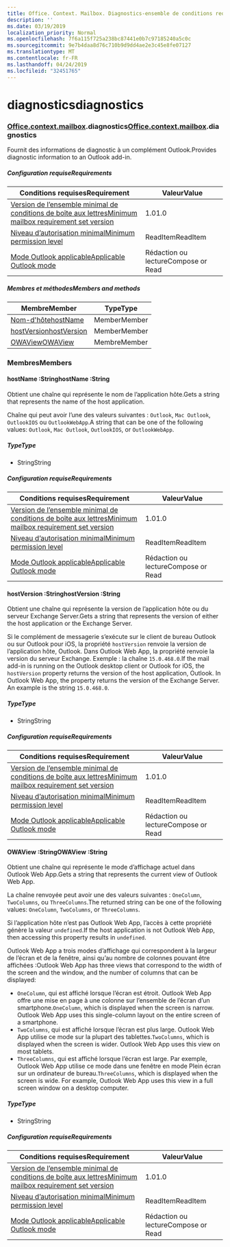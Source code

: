 ```yaml
---
title: Office. Context. Mailbox. Diagnostics-ensemble de conditions requises 1,6
description: ''
ms.date: 03/19/2019
localization_priority: Normal
ms.openlocfilehash: 7f6a115f725a238bc87441e0b7c97185240a5c0c
ms.sourcegitcommit: 9e7b4daa8d76c710b9d9dd4ae2e3c45e8fe07127
ms.translationtype: MT
ms.contentlocale: fr-FR
ms.lasthandoff: 04/24/2019
ms.locfileid: "32451765"
---
```

# <a name="diagnostics"></a><span data-ttu-id="2df83-102">diagnostics</span><span class="sxs-lookup"><span data-stu-id="2df83-102">diagnostics</span></span>

### <a name="officeofficemdcontextofficecontextmdmailboxofficecontextmailboxmddiagnostics"></a><span data-ttu-id="2df83-103">[Office](Office.md)[.context](Office.context.md)[.mailbox](Office.context.mailbox.md).diagnostics</span><span class="sxs-lookup"><span data-stu-id="2df83-103">[Office](Office.md)[.context](Office.context.md)[.mailbox](Office.context.mailbox.md).diagnostics</span></span>

<span data-ttu-id="2df83-104">Fournit des informations de diagnostic à un complément Outlook.</span><span class="sxs-lookup"><span data-stu-id="2df83-104">Provides diagnostic information to an Outlook add-in.</span></span>

##### <a name="requirements"></a><span data-ttu-id="2df83-105">Configuration requise</span><span class="sxs-lookup"><span data-stu-id="2df83-105">Requirements</span></span>

|<span data-ttu-id="2df83-106">Conditions requises</span><span class="sxs-lookup"><span data-stu-id="2df83-106">Requirement</span></span>| <span data-ttu-id="2df83-107">Valeur</span><span class="sxs-lookup"><span data-stu-id="2df83-107">Value</span></span>|
|---|---|
|[<span data-ttu-id="2df83-108">Version de l’ensemble minimal de conditions de boîte aux lettres</span><span class="sxs-lookup"><span data-stu-id="2df83-108">Minimum mailbox requirement set version</span></span>](/office/dev/add-ins/reference/requirement-sets/outlook-api-requirement-sets)| <span data-ttu-id="2df83-109">1.0</span><span class="sxs-lookup"><span data-stu-id="2df83-109">1.0</span></span>|
|[<span data-ttu-id="2df83-110">Niveau d’autorisation minimal</span><span class="sxs-lookup"><span data-stu-id="2df83-110">Minimum permission level</span></span>](/outlook/add-ins/understanding-outlook-add-in-permissions)| <span data-ttu-id="2df83-111">ReadItem</span><span class="sxs-lookup"><span data-stu-id="2df83-111">ReadItem</span></span>|
|[<span data-ttu-id="2df83-112">Mode Outlook applicable</span><span class="sxs-lookup"><span data-stu-id="2df83-112">Applicable Outlook mode</span></span>](/outlook/add-ins/#extension-points)| <span data-ttu-id="2df83-113">Rédaction ou lecture</span><span class="sxs-lookup"><span data-stu-id="2df83-113">Compose or Read</span></span>|

##### <a name="members-and-methods"></a><span data-ttu-id="2df83-114">Membres et méthodes</span><span class="sxs-lookup"><span data-stu-id="2df83-114">Members and methods</span></span>

| <span data-ttu-id="2df83-115">Membre</span><span class="sxs-lookup"><span data-stu-id="2df83-115">Member</span></span> | <span data-ttu-id="2df83-116">Type</span><span class="sxs-lookup"><span data-stu-id="2df83-116">Type</span></span> |
|--------|------|
| [<span data-ttu-id="2df83-117">Nom-d'hôte</span><span class="sxs-lookup"><span data-stu-id="2df83-117">hostName</span></span>](#hostname-string) | <span data-ttu-id="2df83-118">Member</span><span class="sxs-lookup"><span data-stu-id="2df83-118">Member</span></span> |
| [<span data-ttu-id="2df83-119">hostVersion</span><span class="sxs-lookup"><span data-stu-id="2df83-119">hostVersion</span></span>](#hostversion-string) | <span data-ttu-id="2df83-120">Member</span><span class="sxs-lookup"><span data-stu-id="2df83-120">Member</span></span> |
| [<span data-ttu-id="2df83-121">OWAView</span><span class="sxs-lookup"><span data-stu-id="2df83-121">OWAView</span></span>](#owaview-string) | <span data-ttu-id="2df83-122">Membre</span><span class="sxs-lookup"><span data-stu-id="2df83-122">Member</span></span> |

### <a name="members"></a><span data-ttu-id="2df83-123">Membres</span><span class="sxs-lookup"><span data-stu-id="2df83-123">Members</span></span>

####  <a name="hostname-string"></a><span data-ttu-id="2df83-124">hostName :String</span><span class="sxs-lookup"><span data-stu-id="2df83-124">hostName :String</span></span>

<span data-ttu-id="2df83-125">Obtient une chaîne qui représente le nom de l’application hôte.</span><span class="sxs-lookup"><span data-stu-id="2df83-125">Gets a string that represents the name of the host application.</span></span>

<span data-ttu-id="2df83-126">Chaîne qui peut avoir l’une des valeurs suivantes : `Outlook`, `Mac Outlook`, `OutlookIOS` ou `OutlookWebApp`.</span><span class="sxs-lookup"><span data-stu-id="2df83-126">A string that can be one of the following values: `Outlook`, `Mac Outlook`, `OutlookIOS`, or `OutlookWebApp`.</span></span>

##### <a name="type"></a><span data-ttu-id="2df83-127">Type</span><span class="sxs-lookup"><span data-stu-id="2df83-127">Type</span></span>

*   <span data-ttu-id="2df83-128">String</span><span class="sxs-lookup"><span data-stu-id="2df83-128">String</span></span>

##### <a name="requirements"></a><span data-ttu-id="2df83-129">Configuration requise</span><span class="sxs-lookup"><span data-stu-id="2df83-129">Requirements</span></span>

|<span data-ttu-id="2df83-130">Conditions requises</span><span class="sxs-lookup"><span data-stu-id="2df83-130">Requirement</span></span>| <span data-ttu-id="2df83-131">Valeur</span><span class="sxs-lookup"><span data-stu-id="2df83-131">Value</span></span>|
|---|---|
|[<span data-ttu-id="2df83-132">Version de l’ensemble minimal de conditions de boîte aux lettres</span><span class="sxs-lookup"><span data-stu-id="2df83-132">Minimum mailbox requirement set version</span></span>](/office/dev/add-ins/reference/requirement-sets/outlook-api-requirement-sets)| <span data-ttu-id="2df83-133">1.0</span><span class="sxs-lookup"><span data-stu-id="2df83-133">1.0</span></span>|
|[<span data-ttu-id="2df83-134">Niveau d’autorisation minimal</span><span class="sxs-lookup"><span data-stu-id="2df83-134">Minimum permission level</span></span>](/outlook/add-ins/understanding-outlook-add-in-permissions)| <span data-ttu-id="2df83-135">ReadItem</span><span class="sxs-lookup"><span data-stu-id="2df83-135">ReadItem</span></span>|
|[<span data-ttu-id="2df83-136">Mode Outlook applicable</span><span class="sxs-lookup"><span data-stu-id="2df83-136">Applicable Outlook mode</span></span>](/outlook/add-ins/#extension-points)| <span data-ttu-id="2df83-137">Rédaction ou lecture</span><span class="sxs-lookup"><span data-stu-id="2df83-137">Compose or Read</span></span>|

####  <a name="hostversion-string"></a><span data-ttu-id="2df83-138">hostVersion :String</span><span class="sxs-lookup"><span data-stu-id="2df83-138">hostVersion :String</span></span>

<span data-ttu-id="2df83-139">Obtient une chaîne qui représente la version de l’application hôte ou du serveur Exchange Server.</span><span class="sxs-lookup"><span data-stu-id="2df83-139">Gets a string that represents the version of either the host application or the Exchange Server.</span></span>

<span data-ttu-id="2df83-p101">Si le complément de messagerie s’exécute sur le client de bureau Outlook ou sur Outlook pour iOS, la propriété `hostVersion` renvoie la version de l’application hôte, Outlook. Dans Outlook Web App, la propriété renvoie la version du serveur Exchange. Exemple : la chaîne `15.0.468.0`.</span><span class="sxs-lookup"><span data-stu-id="2df83-p101">If the mail add-in is running on the Outlook desktop client or Outlook for iOS, the `hostVersion` property returns the version of the host application, Outlook. In Outlook Web App, the property returns the version of the Exchange Server. An example is the string `15.0.468.0`.</span></span>

##### <a name="type"></a><span data-ttu-id="2df83-143">Type</span><span class="sxs-lookup"><span data-stu-id="2df83-143">Type</span></span>

*   <span data-ttu-id="2df83-144">String</span><span class="sxs-lookup"><span data-stu-id="2df83-144">String</span></span>

##### <a name="requirements"></a><span data-ttu-id="2df83-145">Configuration requise</span><span class="sxs-lookup"><span data-stu-id="2df83-145">Requirements</span></span>

|<span data-ttu-id="2df83-146">Conditions requises</span><span class="sxs-lookup"><span data-stu-id="2df83-146">Requirement</span></span>| <span data-ttu-id="2df83-147">Valeur</span><span class="sxs-lookup"><span data-stu-id="2df83-147">Value</span></span>|
|---|---|
|[<span data-ttu-id="2df83-148">Version de l’ensemble minimal de conditions de boîte aux lettres</span><span class="sxs-lookup"><span data-stu-id="2df83-148">Minimum mailbox requirement set version</span></span>](/office/dev/add-ins/reference/requirement-sets/outlook-api-requirement-sets)| <span data-ttu-id="2df83-149">1.0</span><span class="sxs-lookup"><span data-stu-id="2df83-149">1.0</span></span>|
|[<span data-ttu-id="2df83-150">Niveau d’autorisation minimal</span><span class="sxs-lookup"><span data-stu-id="2df83-150">Minimum permission level</span></span>](/outlook/add-ins/understanding-outlook-add-in-permissions)| <span data-ttu-id="2df83-151">ReadItem</span><span class="sxs-lookup"><span data-stu-id="2df83-151">ReadItem</span></span>|
|[<span data-ttu-id="2df83-152">Mode Outlook applicable</span><span class="sxs-lookup"><span data-stu-id="2df83-152">Applicable Outlook mode</span></span>](/outlook/add-ins/#extension-points)| <span data-ttu-id="2df83-153">Rédaction ou lecture</span><span class="sxs-lookup"><span data-stu-id="2df83-153">Compose or Read</span></span>|

####  <a name="owaview-string"></a><span data-ttu-id="2df83-154">OWAView :String</span><span class="sxs-lookup"><span data-stu-id="2df83-154">OWAView :String</span></span>

<span data-ttu-id="2df83-155">Obtient une chaîne qui représente le mode d’affichage actuel dans Outlook Web App.</span><span class="sxs-lookup"><span data-stu-id="2df83-155">Gets a string that represents the current view of Outlook Web App.</span></span>

<span data-ttu-id="2df83-156">La chaîne renvoyée peut avoir une des valeurs suivantes : `OneColumn`, `TwoColumns`, ou `ThreeColumns`.</span><span class="sxs-lookup"><span data-stu-id="2df83-156">The returned string can be one of the following values: `OneColumn`, `TwoColumns`, or `ThreeColumns`.</span></span>

<span data-ttu-id="2df83-157">Si l’application hôte n’est pas Outlook Web App, l’accès à cette propriété génère la valeur `undefined`.</span><span class="sxs-lookup"><span data-stu-id="2df83-157">If the host application is not Outlook Web App, then accessing this property results in `undefined`.</span></span>

<span data-ttu-id="2df83-158">Outlook Web App a trois modes d’affichage qui correspondent à la largeur de l’écran et de la fenêtre, ainsi qu’au nombre de colonnes pouvant être affichées :</span><span class="sxs-lookup"><span data-stu-id="2df83-158">Outlook Web App has three views that correspond to the width of the screen and the window, and the number of columns that can be displayed:</span></span>

*   <span data-ttu-id="2df83-p102">`OneColumn`, qui est affiché lorsque l’écran est étroit. Outlook Web App offre une mise en page à une colonne sur l’ensemble de l’écran d’un smartphone.</span><span class="sxs-lookup"><span data-stu-id="2df83-p102">`OneColumn`, which is displayed when the screen is narrow. Outlook Web App uses this single-column layout on the entire screen of a smartphone.</span></span>
*   <span data-ttu-id="2df83-p103">`TwoColumns`, qui est affiché lorsque l’écran est plus large. Outlook Web App utilise ce mode sur la plupart des tablettes.</span><span class="sxs-lookup"><span data-stu-id="2df83-p103">`TwoColumns`, which is displayed when the screen is wider. Outlook Web App uses this view on most tablets.</span></span>
*   <span data-ttu-id="2df83-p104">`ThreeColumns`, qui est affiché lorsque l’écran est large. Par exemple, Outlook Web App utilise ce mode dans une fenêtre en mode Plein écran sur un ordinateur de bureau.</span><span class="sxs-lookup"><span data-stu-id="2df83-p104">`ThreeColumns`, which is displayed when the screen is wide. For example, Outlook Web App uses this view in a full screen window on a desktop computer.</span></span>

##### <a name="type"></a><span data-ttu-id="2df83-165">Type</span><span class="sxs-lookup"><span data-stu-id="2df83-165">Type</span></span>

*   <span data-ttu-id="2df83-166">String</span><span class="sxs-lookup"><span data-stu-id="2df83-166">String</span></span>

##### <a name="requirements"></a><span data-ttu-id="2df83-167">Configuration requise</span><span class="sxs-lookup"><span data-stu-id="2df83-167">Requirements</span></span>

|<span data-ttu-id="2df83-168">Conditions requises</span><span class="sxs-lookup"><span data-stu-id="2df83-168">Requirement</span></span>| <span data-ttu-id="2df83-169">Valeur</span><span class="sxs-lookup"><span data-stu-id="2df83-169">Value</span></span>|
|---|---|
|[<span data-ttu-id="2df83-170">Version de l’ensemble minimal de conditions de boîte aux lettres</span><span class="sxs-lookup"><span data-stu-id="2df83-170">Minimum mailbox requirement set version</span></span>](/office/dev/add-ins/reference/requirement-sets/outlook-api-requirement-sets)| <span data-ttu-id="2df83-171">1.0</span><span class="sxs-lookup"><span data-stu-id="2df83-171">1.0</span></span>|
|[<span data-ttu-id="2df83-172">Niveau d’autorisation minimal</span><span class="sxs-lookup"><span data-stu-id="2df83-172">Minimum permission level</span></span>](/outlook/add-ins/understanding-outlook-add-in-permissions)| <span data-ttu-id="2df83-173">ReadItem</span><span class="sxs-lookup"><span data-stu-id="2df83-173">ReadItem</span></span>|
|[<span data-ttu-id="2df83-174">Mode Outlook applicable</span><span class="sxs-lookup"><span data-stu-id="2df83-174">Applicable Outlook mode</span></span>](/outlook/add-ins/#extension-points)| <span data-ttu-id="2df83-175">Rédaction ou lecture</span><span class="sxs-lookup"><span data-stu-id="2df83-175">Compose or Read</span></span>|
